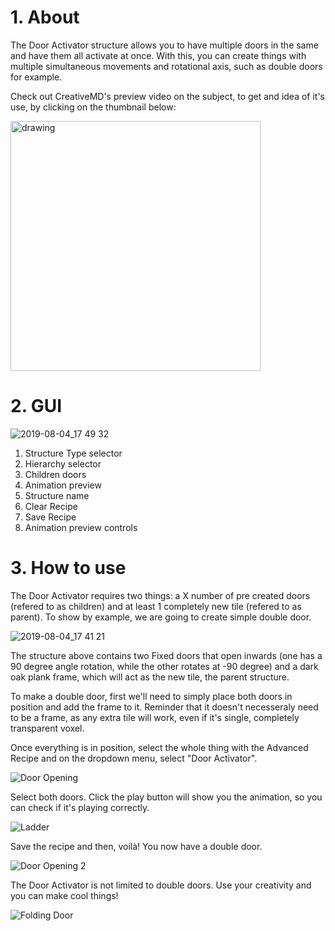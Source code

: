 # 1. About


The Door Activator structure allows you to have multiple doors in the same and have them all activate at once. With this, you can create things with multiple simultaneous movements and rotational axis, such as double doors for example. 

Check out CreativeMD's preview video on the subject, to get and idea of it's use, by clicking on the thumbnail below:

[<img src="https://img.youtube.com/vi/sVPDPKKNg5k/maxresdefault.jpg" alt="drawing" width="400"/>](https://www.youtube.com/watch?v=sVPDPKKNg5k)

# 2. GUI

![2019-08-04_17 49 32](https://user-images.githubusercontent.com/29471180/62429113-cd038400-b6e0-11e9-875e-43bc467327ad.png)

1. Structure Type selector
2. Hierarchy selector
3. Children doors
4. Animation preview
5. Structure name
6. Clear Recipe
7. Save Recipe
8. Animation preview controls

# 3. How to use

The Door Activator requires two things: a X number of pre created doors (refered to as children) and at least 1 completely new tile (refered to as parent). To show by example, we are going to create simple double door.

![2019-08-04_17 41 21](https://user-images.githubusercontent.com/29471180/62429165-65016d80-b6e1-11e9-953e-e03226ab7d2a.png)

The structure above contains two Fixed doors that open inwards (one has a 90 degree angle rotation, while the other rotates at -90 degree) and a dark oak plank frame, which will act as the new tile, the parent structure.

To make a double door, first we'll need to simply place both doors in position and add the frame to it. Reminder that it doesn't necesseraly need to be a frame, as any extra tile will work, even if it's single, completely transparent voxel.

Once everything is in position, select the whole thing with the Advanced Recipe and on the dropdown menu, select "Door Activator".

![Door Opening](https://user-images.githubusercontent.com/29471180/62429232-64b5a200-b6e2-11e9-8337-ecd9c1c0f33f.gif)

Select both doors. Click the play button will show you the animation, so you can check if it's playing correctly.

![Ladder](https://user-images.githubusercontent.com/29471180/62429231-5ff0ee00-b6e2-11e9-9f26-8de485efaa93.gif)

Save the recipe and then, voilà! You now have a double door.

![Door Opening 2](https://user-images.githubusercontent.com/29471180/62429244-ab0b0100-b6e2-11e9-8ad7-fedbc74c52f4.gif)


The Door Activator is not limited to double doors. Use your creativity and you can make cool things!

![Folding Door](https://media.discordapp.net/attachments/364844093865590784/595679763088146435/NewDoorTest2.gif)




